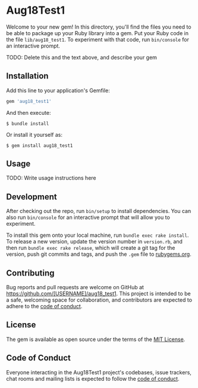 # Aug18Test1

Welcome to your new gem! In this directory, you'll find the files you need to be able to package up your Ruby library into a gem. Put your Ruby code in the file `lib/aug18_test1`. To experiment with that code, run `bin/console` for an interactive prompt.

TODO: Delete this and the text above, and describe your gem

## Installation

Add this line to your application's Gemfile:

```ruby
gem 'aug18_test1'
```

And then execute:

    $ bundle install

Or install it yourself as:

    $ gem install aug18_test1

## Usage

TODO: Write usage instructions here

## Development

After checking out the repo, run `bin/setup` to install dependencies. You can also run `bin/console` for an interactive prompt that will allow you to experiment.

To install this gem onto your local machine, run `bundle exec rake install`. To release a new version, update the version number in `version.rb`, and then run `bundle exec rake release`, which will create a git tag for the version, push git commits and tags, and push the `.gem` file to [rubygems.org](https://rubygems.org).

## Contributing

Bug reports and pull requests are welcome on GitHub at https://github.com/[USERNAME]/aug18_test1. This project is intended to be a safe, welcoming space for collaboration, and contributors are expected to adhere to the [code of conduct](https://github.com/[USERNAME]/aug18_test1/blob/master/CODE_OF_CONDUCT.md).


## License

The gem is available as open source under the terms of the [MIT License](https://opensource.org/licenses/MIT).

## Code of Conduct

Everyone interacting in the Aug18Test1 project's codebases, issue trackers, chat rooms and mailing lists is expected to follow the [code of conduct](https://github.com/[USERNAME]/aug18_test1/blob/master/CODE_OF_CONDUCT.md).
